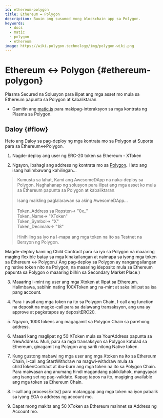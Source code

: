 ```yaml
---
id: ethereum-polygon
title: Ethereum ↔ Polygon
description: Buuin ang susunod mong blockchain app sa Polygon.
keywords:
  - docs
  - matic
  - polygon
  - ethereum
image: https://wiki.polygon.technology/img/polygon-wiki.png
---
```


# Ethereum ↔ Polygon {#ethereum-polygon}

Plasma Secured na Solusyon para ilipat ang mga asset mo mula sa Ethereum papunta sa Polygon at kabaliktaran.
* Gamitin ang [matic.js](https://github.com/maticnetwork/matic.js) para makipag-interaksyon sa mga kontrata ng Plasma sa Polygon.

## Daloy {#flow}
Heto ang Daloy sa pag-deploy ng mga kontrata mo sa Polygon at Suporta para sa Ethereum↔Polygon.

1. Nagde-deploy ang user ng ERC-20 token sa Ethereum - XToken

2. Ngayon, ibahagi ang address ng kontrata mo sa [Polygon](https://t.me/joinchat/HkoSvlDKW0qKs_kK4Ow0hQ). Heto ang isang halimbawang kahilingan...

> Kumusta sa lahat, Kami ang AwesomeDApp na naka-deploy sa Polygon. Naghahanap ng solusyon para ilipat ang mga asset ko mula sa Ethereum papunta sa Polygon at kabaliktaran. <br/><br/>
> Isang maikling paglalarawan sa aking AwesomeDApp...<br/><br/>
> Token_Address sa Ropsten-> "0x.."<br/>
> Token_Name-> "XToken"<br/>
> Token_Symbol-> "X"<br/>
> Token_Decimals-> "18"<br/><br/>
> Hinihiling sa iyo na I-mapa ang mga token na ito sa Testnet na Bersyon ng Polygon.<br/>

Magde-deploy kami ng Child Contract para sa iyo sa Polygon na maaaring maging flexible batay sa mga kinakailangan at naimapa sa iyong mga token sa Ethereum ↔ Polygon.( Ang pag-deploy sa Polygon ay nangangailangan ng native token nito na Polygon, na maaaring ideposito mula sa Ethereum papunta sa Polygon o maaaring bilhin sa Secondary Market Place.)

3. Maaaring i-mint ng user ang mga Xtoken at Ilipat sa Ethereum. Halimbawa, sabihin nating 100XToken ang na-mint at saka inilipat sa isa pang account.

4. Para i-avail ang mga token na ito sa Polygon Chain, I-call ang function na deposit na magko-call para sa dalawang transaksyon, ang una ay approve at pagkatapos ay depositERC20.

5. Ngayon, 100XTokens ang magagamit sa Polygon Chain sa parehong address.

6. Maaari kang maglipat ng 50 XToken mula sa YourAddress papunta sa NewAddress. Muli, para sa mga transaksyon sa Polygon katulad sa Ethereum, ginagamit ng Polygon ang sarili nitong Native token.

7. Kung gustong mabawi ng mga user ang mga Xtoken na ito sa Ethereum Chain, i-call ang StartWithdraw na magwi-withdraw mula sa childTokenContract at ibu-burn ang mga token na ito sa Polygon Chain. Para maiwasan ang anumang hindi magandang pakikilahok, mangyayari ang isang set ng pag-validate. Kapag tapos na ito, magiging available ang mga token sa Ethereum Chain.

8. I-call ang processExits() para matanggap ang mga token na iyon pabalik sa iyong EOA o address ng account mo.

9. Dapat mong makita ang 50 XToken sa Ethereum mainnet sa Address ng Account mo.
